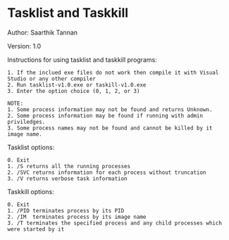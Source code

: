 # Tasklist and Taskkill

Author: Saarthik Tannan

Version: 1.0


Instructions for using tasklist and taskkill programs:
```
1. If the inclued exe files do not work then compile it with Visual Studio or any other compiler
2. Run tasklist-v1.0.exe or taskill-v1.0.exe
3. Enter the option choice (0, 1, 2, or 3)

NOTE:
1. Some process information may not be found and returns Unknown.  
2. Some process information may be found if running with admin priviledges.
3. Some process names may not be found and cannot be killed by it image name.
```
Tasklist options:
```
0. Exit
1. /S returns all the running processes
2. /SVC returns information for each process without truncation 
3. /V returns verbose task information
```
Taskkill options:
```
0. Exit
1. /PID terminates process by its PID
2. /IM  terminates process by its image name
3. /T terminates the specified process and any child processes which were started by it
```
